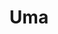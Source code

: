 ---
title: Uma
date: 
draft: false

# descripcion
description : Aros pasantes colgantes en plata 925 y cristal microcubic. Línea premium.

materials: Plata 925

color: 

dimensions: Largo 1,90 cm x 1,30 cm 

code: 01-01-1163

type: "Aros"

categories: []

price: $10.060,00

price_eftvo: $8.550,00

# Images
# first image will be shown in the product page
images:
  # - image: "images/path_to_image"
  # La ubicacion de las imagenes es imagenes/Aros/Aros.Colgantes/01-01-1163-uma
  - image: "./images/aros/colgantes/01-01-1163-uma_a.jpg"
  - image: "./images/aros/colgantes/01-01-1163-uma_b.jpg"
---